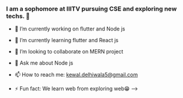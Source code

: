 ### I am a sophomore at IIITV pursuing CSE and exploring new techs. 👋





- 🔭 I’m currently working on flutter and Node js
- 🌱 I’m currently learning flutter and React js
- 👯 I’m looking to collaborate on MERN project

- 💬 Ask me about Node js
- 📫 How to reach me: kewal.delhiwala5@gmail.com

- ⚡ Fun fact: We learn web from exploring web😁
-->

